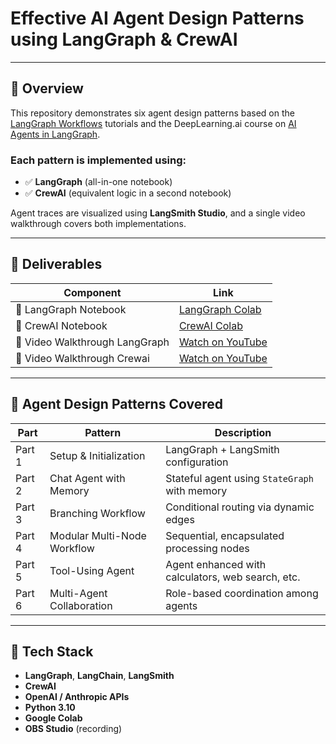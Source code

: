 # Effective AI Agent Design Patterns using LangGraph & CrewAI
---

## 📌 Overview

This repository demonstrates six agent design patterns based on the [LangGraph Workflows](https://langchain-ai.github.io/langgraph/tutorials/workflows/) tutorials and the DeepLearning.ai course on [AI Agents in LangGraph](https://www.deeplearning.ai/short-courses/ai-agents-in-langgraph/).

### Each pattern is implemented using:
- ✅ **LangGraph** (all-in-one notebook)
- ✅ **CrewAI** (equivalent logic in a second notebook)

Agent traces are visualized using **LangSmith Studio**, and a single video walkthrough covers both implementations.

---

## 📁 Deliverables

| Component | Link |
|----------|------|
| 🧠 LangGraph Notebook | [LangGraph Colab](https://colab.research.google.com/drive/1dxVBBOIpfkogq_NqeiCjMqudMmU5d8Cr?usp=sharing) |
| 🤖 CrewAI Notebook | [CrewAI Colab](https://colab.research.google.com/drive/1CeDij7qoamNs5gWK9skqIQh3OrndLccj?usp=sharing) |
| 🎥 Video Walkthrough LangGraph | [Watch on YouTube](https://youtu.be/assignment7_full_walkthrough_dummy) |
| 🎥 Video Walkthrough Crewai | [Watch on YouTube](https://youtu.be/assignment7_full_walkthrough_dummy) |
---

## 🧠 Agent Design Patterns Covered

| Part | Pattern | Description |
|------|---------|-------------|
| Part 1 | Setup & Initialization | LangGraph + LangSmith configuration |
| Part 2 | Chat Agent with Memory | Stateful agent using `StateGraph` with memory |
| Part 3 | Branching Workflow | Conditional routing via dynamic edges |
| Part 4 | Modular Multi-Node Workflow | Sequential, encapsulated processing nodes |
| Part 5 | Tool-Using Agent | Agent enhanced with calculators, web search, etc. |
| Part 6 | Multi-Agent Collaboration | Role-based coordination among agents |

---

## 🧪 Tech Stack

- **LangGraph**, **LangChain**, **LangSmith**
- **CrewAI**
- **OpenAI / Anthropic APIs**
- **Python 3.10**
- **Google Colab**
- **OBS Studio** (recording)
